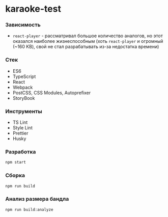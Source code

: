 # karaoke-test

### Зависимость
* `react-player` - рассматривал большое количество аналогов, но этот оказался наиболее жизнеспособным (хоть `react-player` и огромный (~160 KB), свой не стал разрабатывать из-за недостатка времени)

### Стек
* ES6
* TypeScript
* React
* Webpack
* PostCSS, CSS Modules, Autoprefixer
* StoryBook

### Инструменты
* TS Lint
* Style Lint
* Prettier
* Husky


### Разработка

```bash
npm start
```

### Сборка

```bash
npm run build
```

### Анализ размера бандла

```bash
npm run build:analyze
```
